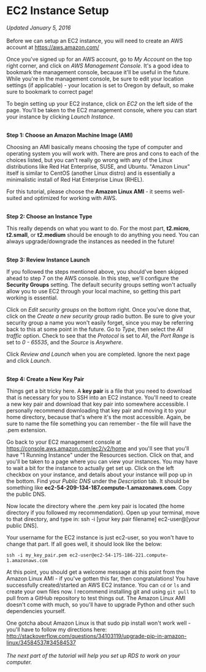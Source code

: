 # EC2 Instance Setup
*Updated January 5, 2016*
<br><br>
Before we can setup an EC2 instance, you will need to create an AWS account at https://aws.amazon.com/

Once you've signed up for an AWS account, go to *My Account* on the top right corner, and click on *AWS Management Console*. It's a good idea to bookmark the management console, because it'll be useful in the future. While you're in the management console, be sure to edit your location settings (if applicable) - your location is set to Oregon by default, so make sure to bookmark to correct page!

To begin setting up your EC2 instance, click on *EC2* on the left side of the page. You'll be taken to the EC2 management console, where you can start your instance by clicking *Launch Instance*. 
<br><br>

**Step 1: Choose an Amazon Machine Image (AMI)**

Choosing an AMI basically means choosing the type of computer and operating system you will work with. There are pros and cons to each of the choices listed, but you can't really go wrong with any of the Linux distributions like Red Hat Enterprise, SUSE, and Ubuntu. "Amazon Linux" itself is similar to CentOS (another Linux distro) and is essentially a minimalistic install of Red Hat Enterprise Linux (RHEL).

For this tutorial, please choose the **Amazon Linux AMI** - it seems well-suited and optimized for working with AWS.  
<br>

**Step 2: Choose an Instance Type**

This really depends on what you want to do. For the most part, **t2.micro**, **t2.small**, or **t2.medium** should be enough to do anything you need. You can always upgrade/downgrade the instances as needed in the future!
<br><br>

**Step 3: Review Instance Launch**

If you followed the steps mentioned above, you should've been skipped ahead to step 7 on the AWS console. In this step, we'll configure the **Security Groups** setting. The default security groups setting won't actually allow you to use EC2 through your local machine, so getting this part working is essential.

Click on *Edit security groups* on the bottom right. Once you've done that, click on the *Create a new security group* radio button. Be sure to give your security group a name you won't easily forget, since you may be referring back to this at some point in the future. Go to *Type*, then select the *All traffic* option. Check to see that the *Protocol* is set to *All*, the *Port Range* is set to *0 - 65535*, and the *Source* is *Anywhere*.

Click *Review and Launch* when you are completed. Ignore the next page and click *Launch*.  
<br>

**Step 4: Create a New Key Pair**

Things get a bit tricky here. A **key pair** is a file that you need to download that is necessary for you to SSH into an EC2 instance. You'll need to create a new key pair and download that key pair into somewhere accessible. I personally recommend downloading that key pair and moving it to your home directory, because that's where it's the most accessible. Again, be sure to name the file something you can remember - the file will have the .pem extension.

Go back to your EC2 management console at https://console.aws.amazon.com/ec2/v2/home and you'll see that you'll have "1 Running Instance" under the Resources section. Click on that, and you'll be taken to a page where you can view your instances. You may have to wait a bit for the instance to actually get set up. Click on the left checkbox on your instance, and details about your instance will pop up in the bottom. Find your *Public DNS* under the *Description* tab. It should be something like **ec2-54-209-134-187.compute-1.amazonaws.com**. Copy the public DNS.


Now locate the directory where the .pem key pair is located (the home directory if you followed my recommendation). Open up your terminal, move to that directory, and type in: ssh -i [your key pair filename] ec2-user@[your public DNS]. 

Your username for the EC2 instance is just ec2-user, so you won't have to change that part. If all goes well, it should look like the below:

```
ssh -i my_key_pair.pem ec2-user@ec2-54-175-186-221.compute-1.amazonaws.com
```

At this point, you should get a welcome message at this point from the Amazon Linux AMI - if you've gotten this far, then congratulations! You have successfully created/started an AWS EC2 instance. You can ```cd``` or ```ls``` and create your own files now. I recommend installing git and using ```git pull``` to pull from a GitHub repository to test things out. The Amazon Linux AMI doesn't come with much, so you'll have to upgrade Python and other such dependencies yourself. 

One gotcha about Amazon Linux is that sudo pip install won't work well - you'll have to follow my directions here: http://stackoverflow.com/questions/34103119/upgrade-pip-in-amazon-linux/34584537#34584537
<br><br>
*The next part of the tutorial will help you set up RDS to work on your computer.*
